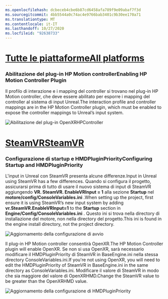 ```yaml
---
ms.openlocfilehash: dcbeceb4cbe6b87cd6458afa789f9e09abaf7f3d
ms.sourcegitcommit: 4bb5544a0c74ac4e9766bab3401c9b30ee170a71
ms.translationtype: MT
ms.contentlocale: it-IT
ms.lasthandoff: 10/27/2020
ms.locfileid: "92638733"
---
```

# <a name="all-platforms"></a>[<span data-ttu-id="05603-101">Tutte le piattaforme</span><span class="sxs-lookup"><span data-stu-id="05603-101">All platforms</span></span>](#tab/all)

### <a name="enabling-hp-motion-controller-plugin"></a><span data-ttu-id="05603-102">Abilitazione del plug-in HP Motion controller</span><span class="sxs-lookup"><span data-stu-id="05603-102">Enabling HP Motion Controller Plugin</span></span> 

<span data-ttu-id="05603-103">Il profilo di interazione e i mapping del controller si trovano nel plug-in HP Motion controller, che deve essere abilitato per esporre i mapping del controller al sistema di input Unreal.</span><span class="sxs-lookup"><span data-stu-id="05603-103">The interaction profile and controller mappings are in the HP Motion Controller plugin, which must be enabled to expose the controller mappings to Unreal’s input system.</span></span>

![Abilitazione del plug-in OpenXRHPController](../images/reverb-g2-img-01.png)

# <a name="steamvr"></a>[<span data-ttu-id="05603-105">SteamVR</span><span class="sxs-lookup"><span data-stu-id="05603-105">SteamVR</span></span>](#tab/steamvr)

### <a name="configuring-startup-and-hmdpluginpriority"></a><span data-ttu-id="05603-106">Configurazione di startup e HMDPluginPriority</span><span class="sxs-lookup"><span data-stu-id="05603-106">Configuring Startup and HMDPluginPriority</span></span>

<span data-ttu-id="05603-107">L'input in Unreal con SteamVR presenta alcune differenze.</span><span class="sxs-lookup"><span data-stu-id="05603-107">Input in Unreal using SteamVR has a few differences.</span></span>  <span data-ttu-id="05603-108">Quando si configura il progetto, assicurarsi prima di tutto di usare il nuovo sistema di input di SteamVR aggiungendo **VR. SteamVR. EnableVRInput = 1** alla sezione **Startup** nel **motore/config/ConsoleVariables.ini** .</span><span class="sxs-lookup"><span data-stu-id="05603-108">When setting up the project, first ensure it is using SteamVR’s new input system by adding **vr.SteamVR.EnableVRInput=1** to the **Startup** section in **Engine/Config/ConsoleVariables.ini** .</span></span>  <span data-ttu-id="05603-109">Questo ini si trova nella directory di installazione del motore, non nella directory del progetto.</span><span class="sxs-lookup"><span data-stu-id="05603-109">This ini is found in the engine install directory, not the project directory.</span></span>

![Aggiornamento della configurazione di avvio](../images/reverb-g2-img-07.png)

<span data-ttu-id="05603-111">Il plug-in HP Motion controller consentirà OpenXR.</span><span class="sxs-lookup"><span data-stu-id="05603-111">The HP Motion Controller plugin will enable OpenXR.</span></span>  <span data-ttu-id="05603-112">Se non si usa OpenXR, sarà necessario modificare il HMDPluginPriority di SteamVR in BaseEngine.ini nella stessa directory ConsoleVariables.ini.</span><span class="sxs-lookup"><span data-stu-id="05603-112">If you're not using OpenXR, you will need to edit the HMDPluginPriority of SteamVR in BaseEngine.ini in the same directory as ConsoleVariables.ini.</span></span>  <span data-ttu-id="05603-113">Modificare il valore di SteamVR in modo che sia maggiore del valore di OpenXRHMD.</span><span class="sxs-lookup"><span data-stu-id="05603-113">Change the SteamVR value to be greater than the OpenXRHMD value.</span></span>

![Aggiornamento della configurazione di HMDPluginPriority](../images/reverb-g2-img-08.png)


